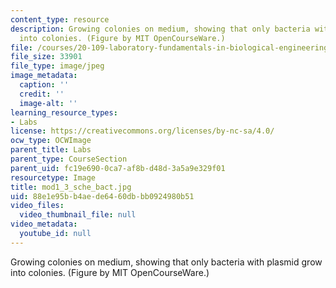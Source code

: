 ```yaml
---
content_type: resource
description: Growing colonies on medium, showing that only bacteria with plasmid grow
  into colonies. (Figure by MIT OpenCourseWare.)
file: /courses/20-109-laboratory-fundamentals-in-biological-engineering-fall-2007/88e1e95bb4aede6460dbbb0924980b51_mod1_3_sche_bact.jpg
file_size: 33901
file_type: image/jpeg
image_metadata:
  caption: ''
  credit: ''
  image-alt: ''
learning_resource_types:
- Labs
license: https://creativecommons.org/licenses/by-nc-sa/4.0/
ocw_type: OCWImage
parent_title: Labs
parent_type: CourseSection
parent_uid: fc19e690-0ca7-af8b-d48d-3a5a9e329f01
resourcetype: Image
title: mod1_3_sche_bact.jpg
uid: 88e1e95b-b4ae-de64-60db-bb0924980b51
video_files:
  video_thumbnail_file: null
video_metadata:
  youtube_id: null
---
```

Growing colonies on medium, showing that only bacteria with plasmid grow into colonies. (Figure by MIT OpenCourseWare.)